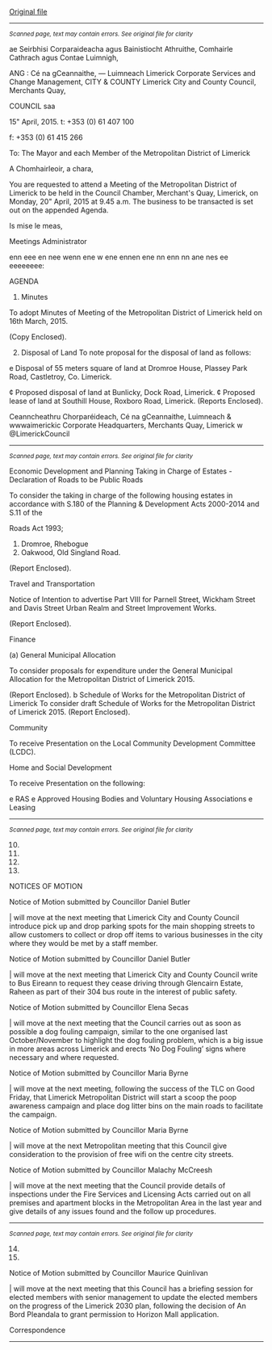 [Original file](https://www.limerick.ie/sites/default/files/media/documents/2017-07/agenda_20th_april_2015_0.pdf)

---
*<small>Scanned page, text may contain errors. See original file for clarity</small>*  

ae Seirbhisi Corparaideacha agus Bainistiocht Athruithe,
Comhairle Cathrach agus Contae Luimnigh,

ANG : Cé na gCeannaithe,
— Luimneach
Limerick Corporate Services and Change Management,
CITY & COUNTY Limerick City and County Council,
Merchants Quay,

COUNCIL saa

15" April, 2015. t: +353 (0) 61 407 100

f: +353 (0) 61 415 266

To: The Mayor and each Member of the Metropolitan District of
Limerick

A Chomhairleoir, a chara,

You are requested to attend a Meeting of the Metropolitan District of Limerick to be held
in the Council Chamber, Merchant's Quay, Limerick, on Monday, 20" April, 2015 at
9.45 a.m. The business to be transacted is set out on the appended Agenda.

Is mise le meas,

Meetings Administrator

enn eee en nee wenn ene w ene ennen ene nn enn nn ane nes ee eeeeeeee:

AGENDA

1. Minutes

To adopt Minutes of Meeting of the Metropolitan District of Limerick held on 16th
March, 2015.

(Copy Enclosed).

2. Disposal of Land
To note proposal for the disposal of land as follows:

e Disposal of 55 meters square of land at Dromroe House, Plassey Park Road,
Castletroy, Co. Limerick.

¢ Proposed disposal of land at Bunlicky, Dock Road, Limerick.
¢ Proposed lease of land at Southill House, Roxboro Road, Limerick.
(Reports Enclosed).

Ceanncheathru Chorparéideach, Cé na gCeannaithe, Luimneach & wwwaimerickic
Corporate Headquarters, Merchants Quay, Limerick w @LimerickCouncil


---
*<small>Scanned page, text may contain errors. See original file for clarity</small>*  

Economic Development and Planning
Taking in Charge of Estates - Declaration of Roads to be Public Roads

To consider the taking in charge of the following housing estates in accordance
with S.180 of the Planning & Development Acts 2000-2014 and S.11 of the

Roads Act 1993;

1. Dromroe, Rhebogue
2. Oakwood, Old Singland Road.

(Report Enclosed).

Travel and Transportation

Notice of Intention to advertise Part VIII for Parnell Street, Wickham Street and
Davis Street Urban Realm and Street Improvement Works.

(Report Enclosed).

Finance

(a) General Municipal Allocation

To consider proposals for expenditure under the General Municipal Allocation for
the Metropolitan District of Limerick 2015.

(Report Enclosed).
b Schedule of Works for the Metropolitan District of Limerick
To consider draft Schedule of Works for the Metropolitan District of Limerick 2015.
(Report Enclosed).

Community

To receive Presentation on the Local Community Development Committee
(LCDC).

Home and Social Development

To receive Presentation on the following:

e RAS
e Approved Housing Bodies and Voluntary Housing Associations
e Leasing


---
*<small>Scanned page, text may contain errors. See original file for clarity</small>*  

10.

11.

12.

13.

NOTICES OF MOTION

Notice of Motion submitted by Councillor Daniel Butler

| will move at the next meeting that Limerick City and County Council introduce
pick up and drop parking spots for the main shopping streets to allow customers
to collect or drop off items to various businesses in the city where they would be
met by a staff member.

Notice of Motion submitted by Councillor Daniel Butler

| will move at the next meeting that Limerick City and County Council write to Bus
Eireann to request they cease driving through Glencairn Estate, Raheen as part
of their 304 bus route in the interest of public safety.

Notice of Motion submitted by Councillor Elena Secas

| will move at the next meeting that the Council carries out as soon as possible a
dog fouling campaign, similar to the one organised last October/November to
highlight the dog fouling problem, which is a big issue in more areas across
Limerick and erects ‘No Dog Fouling’ signs where necessary and where
requested.

Notice of Motion submitted by Councillor Maria Byrne

| will move at the next meeting, following the success of the TLC on Good Friday,
that Limerick Metropolitan District will start a scoop the poop awareness
campaign and place dog litter bins on the main roads to facilitate the campaign.

Notice of Motion submitted by Councillor Maria Byrne

| will move at the next Metropolitan meeting that this Council give consideration to
the provision of free wifi on the centre city streets.

Notice of Motion submitted by Councillor Malachy McCreesh

| will move at the next meeting that the Council provide details of
inspections under the Fire Services and Licensing Acts carried out on all premises
and apartment blocks in the Metropolitan Area in the last year and give details of
any issues found and the follow up procedures.


---
*<small>Scanned page, text may contain errors. See original file for clarity</small>*  

14.

15.

Notice of Motion submitted by Councillor Maurice Quinlivan

| will move at the next meeting that this Council has a briefing session for elected
members with senior management to update the elected members on the
progress of the Limerick 2030 plan, following the decision of An Bord Pleandala to
grant permission to Horizon Mall application.

Correspondence


---
